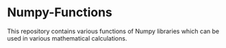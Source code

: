 # Numpy-Functions
This repository contains various functions of Numpy libraries which can be used in various mathematical calculations.
